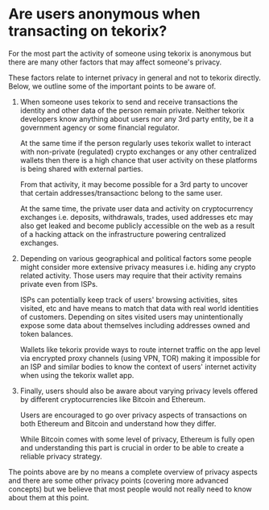 # Are users anonymous when transacting on tekorix?

For the most part the activity of someone using tekorix is anonymous but there are many other factors that may affect someone's privacy.

These factors relate to internet privacy in general and not to tekorix directly. Below, we outline some of the important points to be aware of.

1. When someone uses tekorix to send and receive transactions the identity and other data of the person remain private. Neither tekorix developers know anything about users nor any 3rd party entity, be it a government agency or some financial regulator.

   At the same time if the person regularly uses tekorix wallet to interact with non-private (regulated) crypto exchanges or any other centralized wallets then there is a high chance that user activity on these platforms is being shared with external parties.

   From that activity, it may become possible for a 3rd party to uncover that certain addresses/transactionс belong to the same user.

   At the same time, the private user data and activity on cryptocurrency exchanges i.e. deposits, withdrawals, trades, used addresses etc may also get leaked and become publicly accessible on the web as a result of a hacking attack on the infrastructure powering centralized exchanges.


2. Depending on various geographical and political factors some people might consider more extensive privacy measures i.e. hiding any crypto related activity. Those users may require that their activity remains private even from ISPs.

   ISPs can potentially keep track of users' browsing activities, sites visited, etc and have means to match that data with real world identities of customers. Depending on sites visited users may unintentionally expose some data about themselves including addresses owned and token balances.

   Wallets like tekorix provide ways to route internet traffic on the app level via encrypted proxy channels (using VPN, TOR) making it impossible for an ISP and similar bodies to know the context of users' internet activity when using the tekorix wallet app.


3. Finally, users should also be aware about varying privacy levels offered by different cryptocurrencies like Bitcoin and Ethereum.

   Users are encouraged to go over privacy aspects of transactions on both Ethereum and Bitcoin and understand how they differ.
 
   While Bitcoin comes with some level of privacy, Ethereum is fully open and understanding this part is crucial in order to be able to create a reliable privacy strategy.


The points above are by no means a complete overview of privacy aspects and there are some other privacy points (covering more advanced concepts) but we believe that most people would not really need to know about them at this point.

